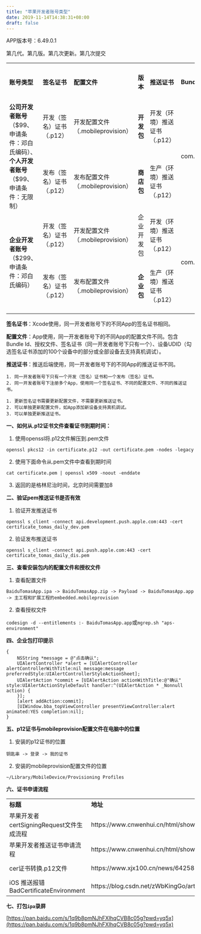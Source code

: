 ```yaml
---
title: "苹果开发者账号类型"
date: 2019-11-14T14:38:31+08:00
draft: false
---
```


APP版本号：6.49.0.1

第几代。第几版。第几次更新。第几次提交

<table>
    <tr>
        <td><b>账号类型</b></td>
        <td><b>签名证书</b></td>
        <td><b>配置文件</b></td>
        <td><b>版本</b></td>
        <td><b>推送证书</b></td>
        <td><b>Bundle ID</b></td>
        <td><b>支持安装设备数量</b></td>
   </tr>
   <tr>
        <td rowspan="2"><b>公司开发者账号</b>（$99、申请条件：邓白氏编码）、<b>个人开发者账号</b>（$99、申请条件：无限制）</td>
        <td>开发（签名）证书（.p12）</td>
        <td>开发配置文件（.mobileprovision）</td>
        <td><b>开发包</b></td>
        <td>开发（环境）推送证书（.p12）</td>
        <td rowspan="2">com.baidu.BaiduMobileInfo</td>
        <td>100</td>
   </tr>
   <tr>
        <td>发布（签名）证书（.p12）</td>
        <td>发布配置文件（.mobileprovision）</td>
        <td><b>商店包</b></td>
        <td>生产（环境）推送证书（.p12）</td>
        <td>无限制（需Apple审核）</td>
   </tr>
    <tr>
        <td rowspan="2"><b>企业开发者账号</b>（$299、申请条件：邓白氏编码）</td>
        <td>开发（签名）证书（.p12）</td>
        <td>开发配置文件（.mobileprovision）</td>
        <td>企业开发包</td>
        <td>开发（环境）推送证书（.p12）</td>
        <td rowspan="2">com.baidu.BaiduMobileInfoEnterprise</td>
        <td>100</td>
    </tr>
    <tr>
        <td>发布（签名）证书（.p12）</td>
        <td>发布配置文件（.mobileprovision）</td>
        <td><b>企业包</b></td>
        <td>生产（环境）推送证书（.p12）</td>
        <td>无限制（无需Apple审核）</td>
    </tr>
</table>

**签名证书**：Xcode使用，同一开发者账号下的不同App的签名证书相同。

**配置文件**：App使用，同一开发者账号下的不同App的配置文件不同。包含Bundle Id、授权文件、签名证书（同一开发者账号下只有一个）、设备UDID（勾选签名证书添加的100个设备中的部分或全部设备去支持真机调试）。

**推送证书**：推送后端使用，同一开发者账号下的不同App的推送证书不同。

```
1. 同一开发者账号下只有一个开发（签名）证书和一个发布（签名）证书。
2. 同一开发者账号下注册多个App，使用同一个签名证书、不同的配置文件、不同的推送证书。

1. 更新签名证书需要更新配置文件，不需要更新推送证书。
2. 可以单独更新配置文件，如App添加新设备支持真机调试。
3. 可以单独更新推送证书。
```

**一、如何从.p12证书文件查看证书到期时间：**

1. 使用openssl将.p12文件解压到.pem文件

`openssl pkcs12 -in certificate.p12 -out certificate.pem -nodes -legacy`

2. 使用下面命令从.pem文件中查看到期时间

`cat certificate.pem | openssl x509 -noout -enddate`

3. 返回的是格林尼治时间，北京时间需要加8

**二、验证pem推送证书是否有效**

1. 验证开发推送证书

`openssl s_client -connect api.development.push.apple.com:443 -cert certificate_tomas_daily_dev.pem`

2. 验证发布推送证书

`openssl s_client -connect api.push.apple.com:443 -cert certificate_tomas_daily_dis.pem`

**三、查看安装包内的配置文件和授权文件**

1. 查看配置文件

`BaiduTomasApp.ipa -> BaiduTomasApp.zip -> Payload -> BaiduTomasApp.app -> 主工程和扩展工程的embedded.mobileprovision`

2. 查看授权文件

`codesign -d --entitlements :- BaiduTomasApp.app`或`mgrep.sh "aps-environment"`

**四、企业包打印提示**

```
{
    NSString *message = @"点击确认";
    UIAlertController *alert = [UIAlertController alertControllerWithTitle:nil message:message preferredStyle:UIAlertControllerStyleActionSheet];
    UIAlertAction *commit = [UIAlertAction actionWithTitle:@"确认" style:UIAlertActionStyleDefault handler:^(UIAlertAction * _Nonnull action) {
    }];
    [alert addAction:commit];
    [UIWindow.bba_topViewController presentViewController:alert animated:YES completion:nil];
}
```

**五、p12证书与mobileprovision配置文件在电脑中的位置**

1. 安装的p12证书的位置

`钥匙串 -> 登录 -> 我的证书`

2. 安装的mobileprovision配置文件的位置

`~/Library/MobileDevice/Provisioning Profiles`

**六、证书申请流程**

<table>
    <tr>
        <td><b>标题</b></td>
        <td><b>地址</b></td>
        <td><b>网页快照</b></td>
   </tr>
   <tr>
        <td>苹果开发者certSigningRequest文件生成流程</td>
        <td>https://www.cnwenhui.cn/html/show-1038.html</td>
        <td>https://github.com/shanbozhu/shanbozhu.github.io.resource/blob/master/image/2024_11_21/2024_11_21_0.png?raw=true</td>
   </tr>
   <tr>
        <td>苹果开发者推送证书申请流程</td>
        <td>https://www.cnwenhui.cn/html/show-1037.html</td>
        <td>https://github.com/shanbozhu/shanbozhu.github.io.resource/blob/master/image/2024_11_21/2024_11_21_1.png?raw=true</td>
   </tr>
   <tr>
        <td>cer证书转换.p12文件</td>
        <td>https://www.xjx100.cn/news/642584.html?action=onClick</td>
        <td>https://github.com/shanbozhu/shanbozhu.github.io.resource/blob/master/image/2024_11_21/2024_11_21_2.png?raw=true</td>
    </tr>
    <tr>
        <td>iOS 推送报错BadCertificateEnvironment</td>
        <td>https://blog.csdn.net/zWbKingGo/article/details/89186652</td>
        <td>https://github.com/shanbozhu/shanbozhu.github.io.resource/blob/master/image/2024_11_21/2024_11_21_3.png?raw=true</td>
    </tr>
</table>

**七、打包`ipa`录屏**

[https://pan.baidu.com/s/1q9b8pmNJhFXlhqCVB8c05g?pwd=yq5x](https://pan.baidu.com/s/1q9b8pmNJhFXlhqCVB8c05g?pwd=yq5x)